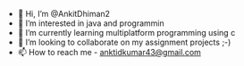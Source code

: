 - 👋 Hi, I’m @AnkitDhiman2
- 👀 I’m interested in java and programmin
- 🌱 I’m currently learning multiplatform programming using c
- 💞️ I’m looking to collaborate on my assignment projects ;-)
- 📫 How to reach me -  anktidkumar43@gmail.com

<!---
AnkitDhiman2/AnkitDhiman2 is a ✨ special ✨ repository because its `README.md` (this file) appears on your GitHub profile.
You can click the Preview link to take a look at your changes.
--->
